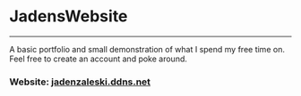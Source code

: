 # JadensWebsite

---

A basic portfolio and small demonstration of what I spend my free time on. Feel free to create an account and poke around.

### Website: [jadenzaleski.ddns.net](http://jadenzaleski.ddns.net)